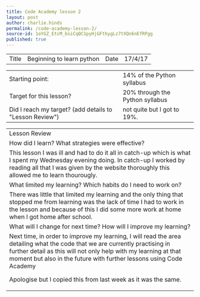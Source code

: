 ```yaml
---
title: Code Academy lesson 2
layout: post
author: charlie.hinds
permalink: /code-academy-lesson-2/
source-id: 1oYGZ_EtcM_bsiCqQC1pyHjGFthygLz7tXQn6nEfRPgg
published: true
---
```

<table>
  <tr>
    <td>Title</td>
    <td>Beginning to learn python</td>
    <td>Date</td>
    <td>17/4/17</td>
  </tr>
</table>


<table>
  <tr>
    <td>Starting point:</td>
    <td>14% of the Python syllabus </td>
  </tr>
  <tr>
    <td>Target for this lesson?</td>
    <td>20% through the Python syllabus</td>
  </tr>
  <tr>
    <td>Did I reach my target? 
(add details to "Lesson Review")</td>
    <td>not quite but I got to 19%.</td>
  </tr>
</table>


<table>
  <tr>
    <td>Lesson Review</td>
  </tr>
  <tr>
    <td>How did I learn? What strategies were effective? </td>
  </tr>
  <tr>
    <td>This lesson I was ill and had to do it all in catch-up which is what I spent my Wednesday evening doing. In catch-up I worked by reading all that I was given by the website thoroughly this allowed me to learn thourougly. </td>
  </tr>
  <tr>
    <td>What limited my learning? Which habits do I need to work on? </td>
  </tr>
  <tr>
    <td> There was little that limited my learning and the only thing that stopped me from learning was the lack of time I had to work in the lesson and because of this I did some more work at home when I got home after school.</td>
  </tr>
  <tr>
    <td>What will I change for next time? How will I improve my learning?</td>
  </tr>
  <tr>
    <td>Next time, in order to improve my learning, I will read the area detailing what the code that we are currently practising in further detail as this will not only help with my learning at that moment but also in the future with further lessons using Code Academy

Apologise but I copied this from last week as it was the same.</td>
  </tr>
</table>


